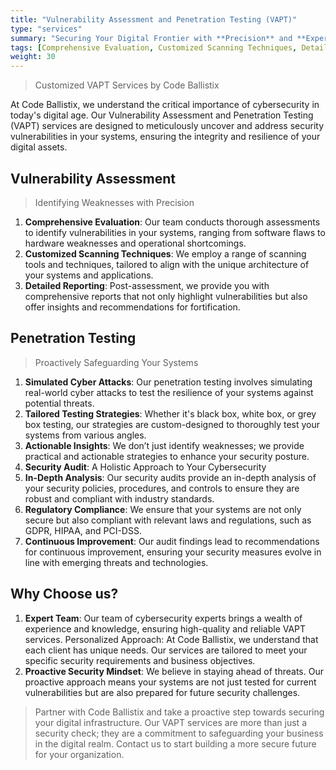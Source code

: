 ```yaml
---
title: "Vulnerability Assessment and Penetration Testing (VAPT)"
type: "services"
summary: "Securing Your Digital Frontier with **Precision** and **Expertise**."
tags: [Comprehensive Evaluation, Customized Scanning Techniques, Detailed Reporting, Simulated Cyber Attacks, Tailored Testing Strategies, Actionable Insights, In-Depth Analysis, Regulatory Compliance, GDPR, HIPA, PCI-DSS, Continuous Improvement]
weight: 30
---
```


> Customized VAPT Services by Code Ballistix

At Code Ballistix, we understand the critical importance of cybersecurity in today's digital age. Our Vulnerability Assessment and Penetration Testing (VAPT) services are designed to meticulously uncover and address security vulnerabilities in your systems, ensuring the integrity and resilience of your digital assets.



## Vulnerability Assessment

> Identifying Weaknesses with Precision

1. **Comprehensive Evaluation**: Our team conducts thorough assessments to identify vulnerabilities in your systems, ranging from software flaws to hardware weaknesses and operational shortcomings.
1. **Customized Scanning Techniques**: We employ a range of scanning tools and techniques, tailored to align with the unique architecture of your systems and applications.
1. **Detailed Reporting**: Post-assessment, we provide you with comprehensive reports that not only highlight vulnerabilities but also offer insights and recommendations for fortification.











## Penetration Testing
> Proactively Safeguarding Your Systems
1. **Simulated Cyber Attacks**: Our penetration testing involves simulating real-world cyber attacks to test the resilience of your systems against potential threats.
1. **Tailored Testing Strategies**: Whether it's black box, white box, or grey box testing, our strategies are custom-designed to thoroughly test your systems from various angles.
1. **Actionable Insights**: We don’t just identify weaknesses; we provide practical and actionable strategies to enhance your security posture.
1. **Security Audit**: A Holistic Approach to Your Cybersecurity
1. **In-Depth Analysis**: Our security audits provide an in-depth analysis of your security policies, procedures, and controls to ensure they are robust and compliant with industry standards.
1. **Regulatory Compliance**: We ensure that your systems are not only secure but also compliant with relevant laws and regulations, such as GDPR, HIPAA, and PCI-DSS.
1. **Continuous Improvement**: Our audit findings lead to recommendations for continuous improvement, ensuring your security measures evolve in line with emerging threats and technologies.



## Why Choose us?

1. **Expert Team**: Our team of cybersecurity experts brings a wealth of experience and knowledge, ensuring high-quality and reliable VAPT services.
Personalized Approach: At Code Ballistix, we understand that each client has unique needs. Our services are tailored to meet your specific security requirements and business objectives.
1. **Proactive Security Mindset**: We believe in staying ahead of threats. Our proactive approach means your systems are not just tested for current vulnerabilities but are also prepared for future security challenges.


> Partner with Code Ballistix and take a proactive step towards securing your digital infrastructure. Our VAPT services are more than just a security check; they are a commitment to safeguarding your business in the digital realm. Contact us to start building a more secure future for your organization.
